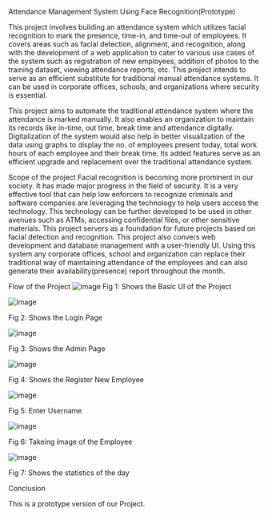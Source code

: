 Attendance Management System Using Face Recognition(Prototype)

This project involves building an attendance system which utilizes facial recognition to mark the presence, time-in, and time-out of employees. It covers areas such as facial detection, alignment, and recognition, along with the development of a web application to cater to various use cases of the system such as registration of new employees, addition of photos to the training dataset, viewing attendance reports, etc. This project intends to serve as an efficient substitute for traditional manual attendance systems. It can be used in corporate offices, schools, and organizations where security is essential.

This project aims to automate the traditional attendance system where the attendance is marked manually. It also enables an organization to maintain its records like in-time, out time, break time and attendance digitally. Digitalization of the system would also help in better visualization of the data using graphs to display the no. of employees present today, total work hours of each employee and their break time. Its added features serve as an efficient upgrade and replacement over the traditional attendance system.

Scope of the project Facial recognition is becoming more prominent in our society. It has made major progress in the field of security. It is a very effective tool that can help low enforcers to recognize criminals and software companies are leveraging the technology to help users access the technology. This technology can be further developed to be used in other avenues such as ATMs, accessing confidential files, or other sensitive materials. This project servers as a foundation for future projects based on facial detection and recognition. This project also convers web development and database management with a user-friendly UI. Using this system any corporate offices, school and organization can replace their traditional way of maintaining attendance of the employees and can also generate their availability(presence) report throughout the month.

Flow of the Project
![image](https://github.com/kunalkrishan19/Automatic-Attendance-System-By-face-recognition-main/assets/145516112/c9154690-a1e3-4cd9-8656-cec93b90f7bd)
Fig 1: Shows the Basic UI of the Project

![image](https://github.com/kunalkrishan19/Automatic-Attendance-System-By-face-recognition-main/assets/145516112/198e47fa-4aa7-48ba-ab4a-19d0d3ef5767)
 
Fig 2: Shows the Login Page

![image](https://github.com/kunalkrishan19/Automatic-Attendance-System-By-face-recognition-main/assets/145516112/a22c362c-70a7-4ecf-bd50-f9527b843d66)

Fig 3: Shows the Admin Page

![image](https://github.com/kunalkrishan19/Automatic-Attendance-System-By-face-recognition-main/assets/145516112/68679b2c-5bfa-44fb-9297-0e3a99799147)


Fig 4: Shows the Register New Employee

![image](https://github.com/kunalkrishan19/Automatic-Attendance-System-By-face-recognition-main/assets/145516112/8c9977e2-9ac4-4348-b4c5-317973b363b4)


Fig 5: Enter Username

![image](https://github.com/kunalkrishan19/Automatic-Attendance-System-By-face-recognition-main/assets/145516112/dca0e888-3341-4ff2-b4a7-871e224c54d5)


Fig 6: Takeing image of the Employee

![image](https://github.com/kunalkrishan19/Automatic-Attendance-System-By-face-recognition-main/assets/145516112/cc72bbbc-3b15-4f13-9b46-734a8a13c51f)
 
Fig 7: Shows the statistics of the day

Conclusion

This is a prototype version of our Project.

